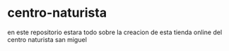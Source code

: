 # centro-naturista
en este repositorio estara todo sobre la creacion de esta tienda online del centro naturista san miguel
